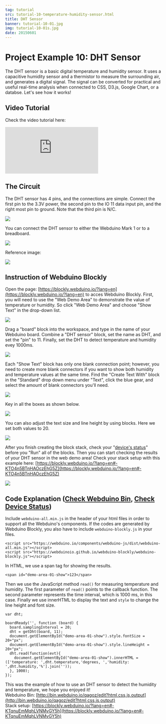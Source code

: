 ```yaml
---
tag: tutorial
src: tutorial-10-temperature-humidity-sensor.html
title: DHT Sensor
banner: tutorial-10-01.jpg
img: tutorial-10-01s.jpg
date: 20150601
---
```


<!-- @@master  = ../../_layout.html-->

<!-- @@block  =  meta-->

<title>Project Example 10: DHT Sensor :::: Webduino = Web × Arduino</title>

<meta name="description" content="The DHT sensor is a basic digital temperature and humidity sensor. It uses a capacitive humidity sensor and a thermistor to measure the surrounding air, and generates a digital signal. The signal can be converted for practical and useful real-time analysis when connected to CSS, D3.js, Google Chart, or a databse. Let's see how it works!">

<meta itemprop="description" content="The DHT sensor is a basic digital temperature and humidity sensor. It uses a capacitive humidity sensor and a thermistor to measure the surrounding air, and generates a digital signal. The signal can be converted for practical and useful real-time analysis when connected to CSS, D3.js, Google Chart, or a databse. Let's see how it works!">

<meta property="og:description" content="The DHT sensor is a basic digital temperature and humidity sensor. It uses a capacitive humidity sensor and a thermistor to measure the surrounding air, and generates a digital signal. The signal can be converted for practical and useful real-time analysis when connected to CSS, D3.js, Google Chart, or a databse. Let's see how it works!">

<meta property="og:title" content="Project Example 10: DHT Sensor" >

<meta property="og:url" content="https://webduino.io/tutorials/tutorial-10-temperature-humidity-sensor.html">

<meta property="og:image" content="https://webduino.io/img/tutorials/tutorial-10-01s.jpg">

<meta itemprop="image" content="https://webduino.io/img/tutorials/tutorial-10-01s.jpg">

<include src="../_include-tutorials.html"></include>

<!-- @@close-->

<!-- @@block  =  preAndNext-->

<include src="../_include-tutorials-content.html"></include>

<!-- @@close-->



<!-- @@block  =  tutorials-->
# Project Example 10: DHT Sensor

The DHT sensor is a basic digital temperature and humidity sensor. It uses a capacitive humidity sensor and a thermistor to measure the surrounding air, and generates a digital signal. The signal can be converted for practical and useful real-time analysis when connected to CSS, D3.js, Google Chart, or a databse. Let's see how it works!

<!-- <div class="buy-this">
	<span>溫濕度傳感器相關套件：<a href="https://webduino.io/buy/webduino-expansion-s.html" target="_blank">Webduino 擴充套件 S ( 支援馬克 1 號、Fly )</a></span>
	<span>Webduino 開發板：<a href="https://webduino.io/buy/component-webduino-v1.html" target="_blank">Webduino 馬克一號</a>、<a href="https://webduino.io/buy/component-webduino-fly.html" target="_blank">Webduino Fly</a>、<a href="https://webduino.io/buy/component-webduino-uno-fly.html" target="_blank">Webduino Fly + Arduino UNO</a></span>
</div> -->

## Video Tutorial

<!-- Open the Webduino Blockly for exclusive use of Project Example [Webduino Blockly Chapter 5-1: DHT](https://blockly.webduino.io/?lang=en&page=tutorials/dht-1#-KTOEE2WAS9owD92je8e) --> 

Check the video tutorial here:
<iframe class="youtube" src="https://www.youtube.com/embed/T8sZL-UaUP0" frameborder="0" allowfullscreen></iframe>

## The Circuit 

The DHT sensor has 4 pins, and the connections are simple. Connect the first pin to  the 3.3V power, the second pin to the IO 11 data input pin, and the right most pin to ground. Note that the third pin is N/C.

![](../../img/tutorials/en/tutorial-10-02.jpg)

You can connect the DHT sensor to either the Webduino Mark 1 or to a breadboard.

![](../../img/tutorials/tutorial-10-03.jpg)

Reference image:

![](../../img/tutorials/tutorial-10-04.jpg)

<!-- <div class="buy-this">
	<span>溫濕度傳感器相關套件：<a href="https://webduino.io/buy/webduino-expansion-s.html" target="_blank">Webduino 擴充套件 S ( 支援馬克 1 號、Fly )</a></span>
	<span>Webduino 開發板：<a href="https://webduino.io/buy/component-webduino-v1.html" target="_blank">Webduino 馬克一號</a>、<a href="https://webduino.io/buy/component-webduino-fly.html" target="_blank">Webduino Fly</a>、<a href="https://webduino.io/buy/component-webduino-uno-fly.html" target="_blank">Webduino Fly + Arduino UNO</a></span>
</div> -->

## Instruction of Webduino Blockly 

Open the page: [https://blockly.webduino.io/?lang=en](https://blockly.webduino.io/?lang=en) to acces Webduino Blockly. First, you will need to use the "Web Demo Area" to demonstrate the value of temperature or humidity. So click "Web Demo Area" and choose "Show Text" in the drop-down list.

![](../../img/tutorials/en/tutorial-10-05.jpg)

Drag a "board" block into the workspace, and type in the name of your Webduino board. Combine a "DHT sensor" block, set the name as DHT, and set the "pin" to 11. Finally, set the DHT to detect temperature and humidity evey 1000ms.  

![](../../img/tutorials/en/tutorial-10-06.jpg)

Each "Show Text" block has only one blank connection point; however, you need to create more blank connectors if you want to show both humidity and temperature values at the same time. Find the "Create Text With" block in the "Standard" drop down menu under "Text", click the blue gear, and select the amount of blank connectors you'll need.

![](../../img/tutorials/en/tutorial-10-07.jpg)

Key in all the boxes as shown below.

![](../../img/tutorials/en/tutorial-10-08.jpg)

You can also adjust the text size and line height by using blocks. Here we set both values to 20.

![](../../img/tutorials/en/tutorial-10-09.jpg)

After you finish creating the block stack, check your "[device's status](https://webduino.io/device.html)" before you "Run" all of the blocks. Then you can start checking the results of your DHT sensor in the web demo area!
Check your stack setup with this example here: [https://blockly.webduino.io/?lang=en#-KTO4n5BTnHAOczEhG5Z](https://blockly.webduino.io/?lang=en#-KTO4n5BTnHAOczEhG5Z) 

![](../../img/tutorials/en/tutorial-10-10.jpg)


## Code Explanation ([Check Webduino Bin](http://bin.webduino.io/qagoz/edit?html,css,js,output), [Check Device Status](https://webduino.io/device.html))

Include `webduino-all.min.js` in the header of your html files in order to support all the Webduino's components. If the codes are generated by Webduino Blockly, you also have to include `webduino-blockly.js` in your files.

	<script src="https://webduino.io/components/webduino-js/dist/webduino-all.min.js"></script>
	<script src="https://webduinoio.github.io/webduino-blockly/webduino-blockly.js"></script>

In HTML, we use a span tag for showing the results.

	<span id="demo-area-01-show">123</span>

Then we use the JavaScript method `read()` for measuring temperature and humidity. The first parameter of `read()` points to the callback function. The second parameter represents the time interval, which is 1000 ms, in this case. Finally we use innerHTML to display the text and `style` to change the line height and font size.  

	var dht;

	boardReady('', function (board) {
	  board.samplingInterval = 20;
	  dht = getDht(board, 11);
	  document.getElementById("demo-area-01-show").style.fontSize = 20+"px";
	  document.getElementById("demo-area-01-show").style.lineHeight = 20+"px";
	  dht.read(function(evt){
	    document.getElementById("demo-area-01-show").innerHTML = (['temperature: ',dht.temperature,'degrees, ','humidity: ',dht.humidity,'%'].join(''));
	  }, 1000);
	});

This was the example of how to use an DHT sensor to detect the humidity and temperature, we hope you enjoyed it!  
Webduino Bin: [http://bin.webduino.io/qagoz/edit?html,css,js,output](http://bin.webduino.io/qagoz/edit?html,css,js,output)  
Stack setup: [https://blockly.webduino.io/?lang=en#-KTqnuEmMqhLVNMvGY5h](https://blockly.webduino.io/?lang=en#-KTqnuEmMqhLVNMvGY5h)

<!-- ## Tutorial Extension of DHT Sensor:

[Webduino Blockly Chapter 5-2: Draw Area Chart](https://blockly.webduino.io/?lang=en&page=tutorials/dht-2#-KTOGoy4nuojm8tss-B5)  
[Webduino Blockly Chapter 5-3: Use Firebase to Read and write dht data](https://blockly.webduino.io/?lang=en&page=tutorials/dht-3#-KTOGkah404mi0_Jower) -->

<!-- <div class="buy-this">
	<span>溫濕度傳感器相關套件：<a href="https://webduino.io/buy/webduino-expansion-s.html" target="_blank">Webduino 擴充套件 S ( 支援馬克 1 號、Fly )</a></span>
	<span>Webduino 開發板：<a href="https://webduino.io/buy/component-webduino-v1.html" target="_blank">Webduino 馬克一號</a>、<a href="https://webduino.io/buy/component-webduino-fly.html" target="_blank">Webduino Fly</a>、<a href="https://webduino.io/buy/component-webduino-uno-fly.html" target="_blank">Webduino Fly + Arduino UNO</a></span>
</div> -->

<!-- @@close-->